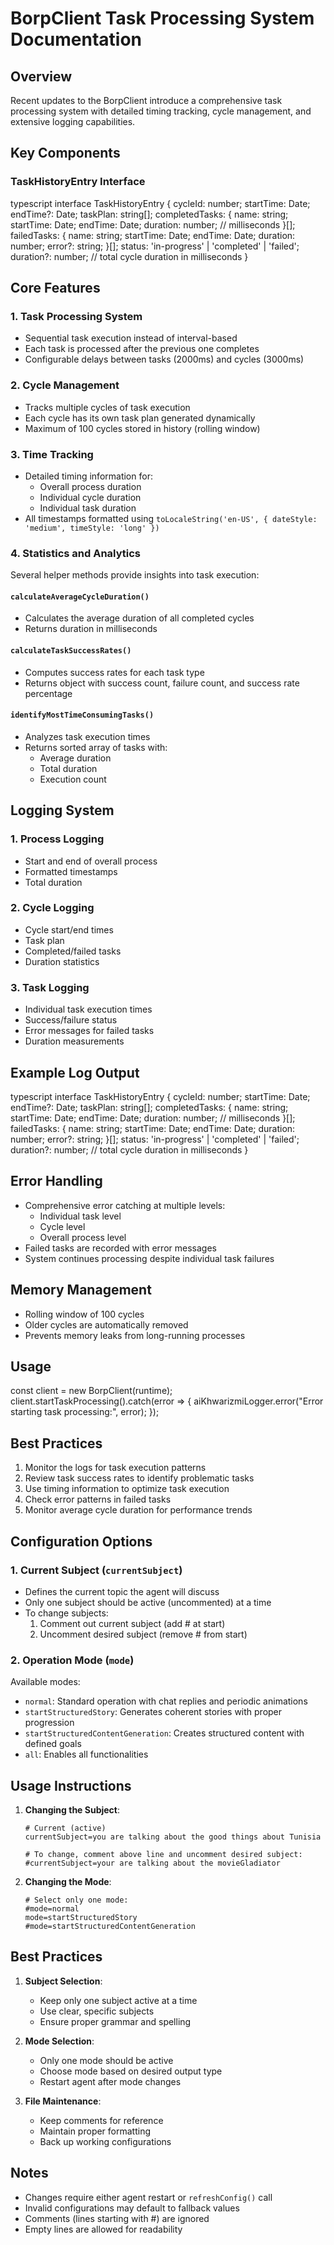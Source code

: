 # BorpClient Task Processing System Documentation

## Overview
Recent updates to the BorpClient introduce a comprehensive task processing system with detailed timing tracking, cycle management, and extensive logging capabilities.

## Key Components

### TaskHistoryEntry Interface
typescript
interface TaskHistoryEntry {
cycleId: number;
startTime: Date;
endTime?: Date;
taskPlan: string[];
completedTasks: {
name: string;
startTime: Date;
endTime: Date;
duration: number; // milliseconds
}[];
failedTasks: {
name: string;
startTime: Date;
endTime: Date;
duration: number;
error?: string;
}[];
status: 'in-progress' | 'completed' | 'failed';
duration?: number; // total cycle duration in milliseconds
}

## Core Features

### 1. Task Processing System
- Sequential task execution instead of interval-based
- Each task is processed after the previous one completes
- Configurable delays between tasks (2000ms) and cycles (3000ms)

### 2. Cycle Management
- Tracks multiple cycles of task execution
- Each cycle has its own task plan generated dynamically
- Maximum of 100 cycles stored in history (rolling window)

### 3. Time Tracking
- Detailed timing information for:
  - Overall process duration
  - Individual cycle duration
  - Individual task duration
- All timestamps formatted using `toLocaleString('en-US', { dateStyle: 'medium', timeStyle: 'long' })`

### 4. Statistics and Analytics
Several helper methods provide insights into task execution:

#### `calculateAverageCycleDuration()`
- Calculates the average duration of all completed cycles
- Returns duration in milliseconds

#### `calculateTaskSuccessRates()`
- Computes success rates for each task type
- Returns object with success count, failure count, and success rate percentage

#### `identifyMostTimeConsumingTasks()`
- Analyzes task execution times
- Returns sorted array of tasks with:
  - Average duration
  - Total duration
  - Execution count

## Logging System

### 1. Process Logging
- Start and end of overall process
- Formatted timestamps
- Total duration

### 2. Cycle Logging
- Cycle start/end times
- Task plan
- Completed/failed tasks
- Duration statistics

### 3. Task Logging
- Individual task execution times
- Success/failure status
- Error messages for failed tasks
- Duration measurements

## Example Log Output
typescript
interface TaskHistoryEntry {
cycleId: number;
startTime: Date;
endTime?: Date;
taskPlan: string[];
completedTasks: {
name: string;
startTime: Date;
endTime: Date;
duration: number; // milliseconds
}[];
failedTasks: {
name: string;
startTime: Date;
endTime: Date;
duration: number;
error?: string;
}[];
status: 'in-progress' | 'completed' | 'failed';
duration?: number; // total cycle duration in milliseconds
}

## Error Handling
- Comprehensive error catching at multiple levels:
  - Individual task level
  - Cycle level
  - Overall process level
- Failed tasks are recorded with error messages
- System continues processing despite individual task failures

## Memory Management
- Rolling window of 100 cycles
- Older cycles are automatically removed
- Prevents memory leaks from long-running processes

## Usage
const client = new BorpClient(runtime);
client.startTaskProcessing().catch(error => {
aiKhwarizmiLogger.error("Error starting task processing:", error);
});

## Best Practices
1. Monitor the logs for task execution patterns
2. Review task success rates to identify problematic tasks
3. Use timing information to optimize task execution
4. Check error patterns in failed tasks
5. Monitor average cycle duration for performance trends





## Configuration Options

### 1. Current Subject (`currentSubject`)
- Defines the current topic the agent will discuss
- Only one subject should be active (uncommented) at a time
- To change subjects:
  1. Comment out current subject (add # at start)
  2. Uncomment desired subject (remove # from start)

### 2. Operation Mode (`mode`)
Available modes:
- `normal`: Standard operation with chat replies and periodic animations
- `startStructuredStory`: Generates coherent stories with proper progression
- `startStructuredContentGeneration`: Creates structured content with defined goals
- `all`: Enables all functionalities

## Usage Instructions

1. **Changing the Subject**:
   ```properties
   # Current (active)
   currentSubject=you are talking about the good things about Tunisia
   
   # To change, comment above line and uncomment desired subject:
   #currentSubject=your are talking about the movieGladiator
   ```

2. **Changing the Mode**:
   ```properties
   # Select only one mode:
   #mode=normal
   mode=startStructuredStory
   #mode=startStructuredContentGeneration
   ```

## Best Practices

1. **Subject Selection**:
   - Keep only one subject active at a time
   - Use clear, specific subjects
   - Ensure proper grammar and spelling

2. **Mode Selection**:
   - Only one mode should be active
   - Choose mode based on desired output type
   - Restart agent after mode changes

3. **File Maintenance**:
   - Keep comments for reference
   - Maintain proper formatting
   - Back up working configurations

## Notes
- Changes require either agent restart or `refreshConfig()` call
- Invalid configurations may default to fallback values
- Comments (lines starting with #) are ignored
- Empty lines are allowed for readability
